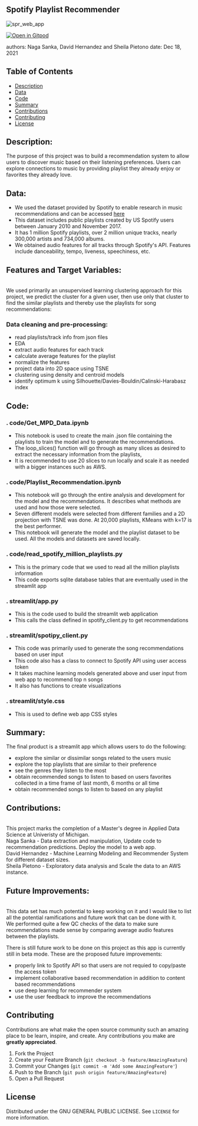 ## Spotify Playlist Recommender

![spr_web_app](https://github.com/nsanka/RecSys/blob/ec8f014f98016710bc50062b7638d2fe4498f4a2/images/spr_web_app.png)

[![Open in Gitpod](https://gitpod.io/button/open-in-gitpod.svg)](https://gitpod.io/#https://github.com/nsanka/RecSys)

authors: Naga Sanka, David Hernandez and Sheila Pietono
date: Dec 18, 2021

<!-- TABLE OF CONTENTS -->
## Table of Contents
* [Description](#description)
* [Data](#data)
* [Code](#code)
* [Summary](#summary)
* [Contributions](#contributions)
* [Contributing](#contributing)
* [License](#license)

## **Description:**

The purpose of this project was to build a recommendation system to allow users to discover music based on their listening preferences. 
Users can explore connections to music by providing playlist they already enjoy or favorites they already love.
<br>

## **Data:**
* We used the dataset provided by Spotify to enable research in music recommendations and can be accessed [here](https://www.aicrowd.com/challenges/spotify-million-playlist-dataset-challenge/dataset_files)
* This dataset includes public playlists created by US Spotify users between January 2010 and November 2017.
* It has 1 million Spotify playlists, over 2 million unique tracks, nearly 300,000 artists and 734,000 albums.
* We obtained audio features for all tracks through Spotify's API. Features include danceability, tempo, liveness, speechiness, etc.


## **Features and Target Variables:**<br>
<br>
We used primarily an unsupervised learning clustering approach for this project, we predict the cluster for a given user, then use only that cluster to find the similar playlists and thereby use the playlists for song recommendations:<br>

### **Data cleaning and pre-processing:**
* read playlists/track info from json files
* EDA
* extract audio features for each track
* calculate average features for the playlist
* normalize the features
* project data into 2D space using TSNE
* clustering using density and centroid models
* identify optimum k using Silhouette/Davies-Bouldin/Calinski-Harabasz index

<!-- CODE -->
## **Code:**<br>
### **. code/Get_MPD_Data.ipynb**<br>
* This notebook is used to create the main .json file containing the playlists to train the model and to generate the recommendations. <br>
* The loop_slices() function will go through as many slices as desired to extract the necessary information from the playlists, <br>
* It is recommended to use 20 slices to run locally and scale it as needed with a bigger instances such as AWS.<br>

### **. code/Playlist_Recommendation.ipynb**<br>
* This notebook will go through the entire analysis and development for the model and the recommendations. It describes what methods are used and how those were selected.<br>
* Seven different models were selected from different families and a 2D projection with TSNE was done. At 20,000 playlists, KMeans with k=17 is the best performer.<br>
* This notebook will generate the model and the playlist dataset to be used. All the models and datasets are saved locally.<br>

### **. code/read_spotify_million_playlists.py**<br>
* This is the primary code that we used to read all the million playlists information<br>
* This code exports sqlite database tables that are eventually used in the streamlit app<br>

### **. streamlit/app.py**<br>
* This is the code used to build the streamlit web application<br>
* This calls the class defined in spotify_client.py to get recommendations<br>

### **. streamlit/spotipy_client.py**<br>
* This code was primarily used to generate the song recommendations based on user input<br>
* This code also has a class to connect to Spotify API using user access token<br>
* It takes machine learning models generated	above and user input from web app to recommend top n songs<br>
* It also has functions to create visualizations<br>

### **. streamlit/style.css**<br>
* This is used to define web app CSS styles<br>

<!-- SUMMARY -->
## **Summary:**
The final product is a streamlit app which allows users to do the following:
* explore the similar or dissimilar songs related to the users music
* explore the top playlists that are similar to their preference
* see the genres they listen to the most
* obtain recommended songs to listen to based on users favorites collected in a time frame of last month, 6 months or all time
* obtain recommended songs to listen to based on any playlist

<!-- CONTRIBUTIONS -->
## **Contributions:**<br>
<br>
This project marks the completion of a Master's degree in Applied Data Science at Univeristy of Michigan.<br>
Naga Sanka - Data extraction and manipulation, Update code to recommendation predictions. Deploy the model to a web app.<br>
David Hernandez - Machine Learning Modeling and Recommender System for different dataset sizes.<br>
Sheila Pietono - Exploratory data analysis and Scale the data to an AWS instance.<br>

<!-- FUTURE IMPROVEMENTS -->
## **Future Improvements:**<br>
<br>
This data set has much potential to keep working on it and I would like to list all the potential ramifications and future work that can be done with it.<br>
We performed quite a few QC checks of the data to make sure recommendations made sense by comparing average audio features between the playlists.<br>

There is still future work to be done on this project as this app is currently still in beta mode. These are the proposed future improvements:<br>
* properly link to Spotify API so that users are not requied to copy/paste the access token
* implement collaborative based recommendation in addition to content based recommendations
* use deep learning for recommender system
* use the user feedback to improve the recommendations

<!-- CONTRIBUTING -->
## Contributing

Contributions are what make the open source community such an amazing place to be learn, inspire, and create. Any contributions you make are **greatly appreciated**.

1. Fork the Project
2. Create your Feature Branch (`git checkout -b feature/AmazingFeature`)
3. Commit your Changes (`git commit -m 'Add some AmazingFeature'`)
4. Push to the Branch (`git push origin feature/AmazingFeature`)
5. Open a Pull Request

<!-- LICENSE -->
## License

Distributed under the GNU GENERAL PUBLIC LICENSE. See `LICENSE` for more information.
